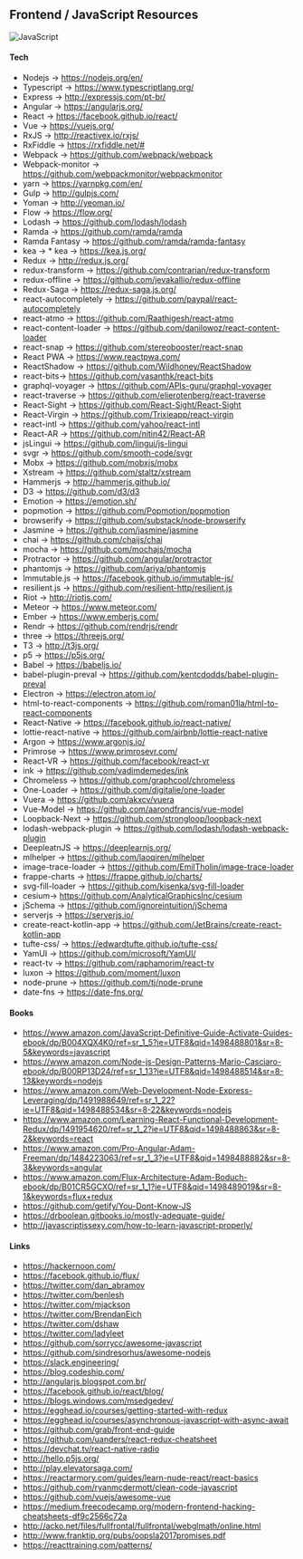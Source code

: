 ## Frontend / JavaScript Resources

![JavaScript](https://web-development.pw/data/posts/251200.jpg)

#### Tech

* Nodejs  -> https://nodejs.org/en/
* Typescript -> https://www.typescriptlang.org/
* Express -> http://expressjs.com/pt-br/
* Angular -> https://angularjs.org/
* React   -> https://facebook.github.io/react/
* Vue     -> https://vuejs.org/
* RxJS     -> http://reactivex.io/rxjs/
* RxFiddle -> https://rxfiddle.net/#
* Webpack -> https://github.com/webpack/webpack
* Webpack-monitor -> https://github.com/webpackmonitor/webpackmonitor
* yarn    -> https://yarnpkg.com/en/
* Gulp    -> http://gulpjs.com/
* Yoman   -> http://yeoman.io/
* Flow    -> https://flow.org/
* Lodash  -> https://github.com/lodash/lodash
* Ramda   -> https://github.com/ramda/ramda
* Ramda Fantasy -> https://github.com/ramda/ramda-fantasy
* kea -> * kea -> https://kea.js.org/
* Redux -> http://redux.js.org/
* redux-transform -> https://github.com/contrarian/redux-transform
* redux-offline -> https://github.com/jevakallio/redux-offline
* Redux-Saga -> https://redux-saga.js.org/
* react-autocompletely -> https://github.com/paypal/react-autocompletely
* react-atmo -> https://github.com/Raathigesh/react-atmo
* react-content-loader -> https://github.com/danilowoz/react-content-loader
* react-snap -> https://github.com/stereobooster/react-snap
* React PWA -> https://www.reactpwa.com/
* ReactShadow -> https://github.com/Wildhoney/ReactShadow
* react-bits-> https://github.com/vasanthk/react-bits
* graphql-voyager -> https://github.com/APIs-guru/graphql-voyager
* react-traverse -> https://github.com/elierotenberg/react-traverse
* React-Sight -> https://github.com/React-Sight/React-Sight
* React-Virgin -> https://github.com/Trixieapp/react-virgin
* react-intl -> https://github.com/yahoo/react-intl
* React-AR -> https://github.com/nitin42/React-AR
* jsLingui -> https://github.com/lingui/js-lingui
* svgr -> https://github.com/smooth-code/svgr
* Mobx      -> https://github.com/mobxjs/mobx
* Xstream   -> https://github.com/staltz/xstream
* Hammerjs -> http://hammerjs.github.io/
* D3      -> https://github.com/d3/d3
* Emotion -> https://emotion.sh/
* popmotion -> https://github.com/Popmotion/popmotion
* browserify -> https://github.com/substack/node-browserify
* Jasmine -> https://github.com/jasmine/jasmine
* chai -> https://github.com/chaijs/chai
* mocha -> https://github.com/mochajs/mocha
* Protractor -> https://github.com/angular/protractor
* phantomjs -> https://github.com/ariya/phantomjs
* Immutable.js -> https://facebook.github.io/immutable-js/
* resilient.js -> https://github.com/resilient-http/resilient.js
* Riot -> http://riotjs.com/
* Meteor -> https://www.meteor.com/
* Ember -> https://www.emberjs.com/
* Rendr -> https://github.com/rendrjs/rendr
* three -> https://threejs.org/
* T3 -> http://t3js.org/
* p5 -> https://p5js.org/
* Babel -> https://babeljs.io/
* babel-plugin-preval -> https://github.com/kentcdodds/babel-plugin-preval
* Electron -> https://electron.atom.io/
* html-to-react-components -> https://github.com/roman01la/html-to-react-components
* React-Native -> https://facebook.github.io/react-native/
* lottie-react-native -> https://github.com/airbnb/lottie-react-native
* Argon -> https://www.argonjs.io/
* Primrose -> https://www.primrosevr.com/
* React-VR -> https://github.com/facebook/react-vr
* ink -> https://github.com/vadimdemedes/ink
* Chromeless -> https://github.com/graphcool/chromeless
* One-Loader -> https://github.com/digitalie/one-loader
* Vuera -> https://github.com/akxcv/vuera
* Vue-Model -> https://github.com/aarondfrancis/vue-model
* Loopback-Next -> https://github.com/strongloop/loopback-next
* lodash-webpack-plugin -> https://github.com/lodash/lodash-webpack-plugin
* DeepleatnJS -> https://deeplearnjs.org/
* mlhelper -> https://github.com/laoqiren/mlhelper
* image-trace-loader -> https://github.com/EmilTholin/image-trace-loader
* frappe-charts -> https://frappe.github.io/charts/
* svg-fill-loader -> https://github.com/kisenka/svg-fill-loader
* cesium-> https://github.com/AnalyticalGraphicsInc/cesium
* jSchema -> https://github.com/ignoreintuition/jSchema
* serverjs -> https://serverjs.io/
* create-react-kotlin-app -> https://github.com/JetBrains/create-react-kotlin-app
* tufte-css/ -> https://edwardtufte.github.io/tufte-css/
* YamUI -> https://github.com/microsoft/YamUI/
* react-tv -> https://github.com/raphamorim/react-tv
* luxon -> https://github.com/moment/luxon
* node-prune -> https://github.com/tj/node-prune
* date-fns -> https://date-fns.org/

#### Books

* https://www.amazon.com/JavaScript-Definitive-Guide-Activate-Guides-ebook/dp/B004XQX4K0/ref=sr_1_5?ie=UTF8&qid=1498488801&sr=8-5&keywords=javascript
* https://www.amazon.com/Node-js-Design-Patterns-Mario-Casciaro-ebook/dp/B00RP13D24/ref=sr_1_13?ie=UTF8&qid=1498488514&sr=8-13&keywords=nodejs
* https://www.amazon.com/Web-Development-Node-Express-Leveraging/dp/1491988649/ref=sr_1_22?ie=UTF8&qid=1498488534&sr=8-22&keywords=nodejs
* https://www.amazon.com/Learning-React-Functional-Development-Redux/dp/1491954620/ref=sr_1_2?ie=UTF8&qid=1498488863&sr=8-2&keywords=react
* https://www.amazon.com/Pro-Angular-Adam-Freeman/dp/1484223063/ref=sr_1_3?ie=UTF8&qid=1498488882&sr=8-3&keywords=angular
* https://www.amazon.com/Flux-Architecture-Adam-Boduch-ebook/dp/B01CR5GCXO/ref=sr_1_1?ie=UTF8&qid=1498489019&sr=8-1&keywords=flux+redux
* https://github.com/getify/You-Dont-Know-JS
* https://drboolean.gitbooks.io/mostly-adequate-guide/
* http://javascriptissexy.com/how-to-learn-javascript-properly/

#### Links

* https://hackernoon.com/
* https://facebook.github.io/flux/
* https://twitter.com/dan_abramov
* https://twitter.com/benlesh
* https://twitter.com/mjackson
* https://twitter.com/BrendanEich
* https://twitter.com/dshaw
* https://twitter.com/ladyleet
* https://github.com/sorrycc/awesome-javascript
* https://github.com/sindresorhus/awesome-nodejs
* https://slack.engineering/
* https://blog.codeship.com/
* http://angularjs.blogspot.com.br/
* https://facebook.github.io/react/blog/
* https://blogs.windows.com/msedgedev/
* https://egghead.io/courses/getting-started-with-redux
* https://egghead.io/courses/asynchronous-javascript-with-async-await
* https://github.com/grab/front-end-guide
* https://github.com/uanders/react-redux-cheatsheet
* https://devchat.tv/react-native-radio
* http://hello.p5js.org/
* http://play.elevatorsaga.com/
* https://reactarmory.com/guides/learn-nude-react/react-basics
* https://github.com/ryanmcdermott/clean-code-javascript
* https://github.com/vuejs/awesome-vue
* https://medium.freecodecamp.org/modern-frontend-hacking-cheatsheets-df9c2566c72a
* http://acko.net/files/fullfrontal/fullfrontal/webglmath/online.html
* http://www.franktip.org/pubs/oopsla2017promises.pdf
* https://reacttraining.com/patterns/

